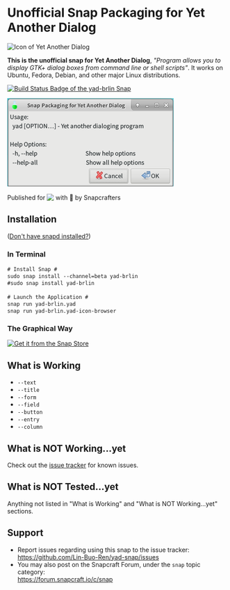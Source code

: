 # Unofficial Snap Packaging for Yet Another Dialog
<!--
	Use the Staticaly service for easy access to in-repo pictures:
	https://www.staticaly.com/
-->
![Icon of Yet Another Dialog](https://cdn.rawgit.com/Lin-Buo-Ren/yad-snap/e6e7a876/snap/gui/yad.png "Icon of Yet Another Dialog")

**This is the unofficial snap for Yet Another Dialog**, *"Program allows you to display GTK+ dialog boxes from command line or shell scripts"*. It works on Ubuntu, Fedora, Debian, and other major Linux distributions.

[![Build Status Badge of the `yad-brlin` Snap](https://build.snapcraft.io/badge/Lin-Buo-Ren/yad-snap.svg "Build Status of the `yad-brlin` snap")](https://build.snapcraft.io/user/Lin-Buo-Ren/yad-snap)

![Screenshot of the Snapped Application](local/screenshots/demo-text.png "Screenshot of the Snapped Application")

Published for <img src="http://anything.codes/slack-emoji-for-techies/emoji/tux.png" align="top" width="24" /> with 💝 by Snapcrafters

## Installation
([Don't have snapd installed?](https://snapcraft.io/docs/core/install))

### In Terminal
    # Install Snap #
    sudo snap install --channel=beta yad-brlin
    #sudo snap install yad-brlin

    # Launch the Application #
    snap run yad-brlin.yad
    snap run yad-brlin.yad-icon-browser

### The Graphical Way
[![Get it from the Snap Store](https://snapcraft.io/static/images/badges/en/snap-store-black.svg)](https://snapcraft.io/yad-brlin)

## What is Working
* `--text`
* `--title`
* `--form`
* `--field`
* `--button`
* `--entry`
* `--column`

## What is NOT Working...yet
Check out the [issue tracker](https://github.com/Lin-Buo-Ren/yad-snap/issues) for known issues.

## What is NOT Tested...yet
Anything not listed in "What is Working" and "What is NOT Working...yet" sections.

## Support
* Report issues regarding using this snap to the issue tracker:  
  <https://github.com/Lin-Buo-Ren/yad-snap/issues>
* You may also post on the Snapcraft Forum, under the `snap` topic category:  
  <https://forum.snapcraft.io/c/snap>
